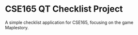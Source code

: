 # CSE165 QT Checklist Project
 A simple checklist application for CSE165, focusing on the game Maplestory.
